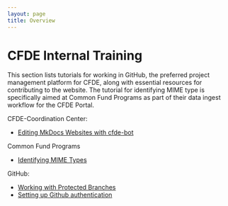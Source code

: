 ```yaml
---
layout: page
title: Overview
---
```


CFDE Internal Training
=========================

This section lists tutorials for working in GitHub, the preferred project management platform for CFDE, along with essential resources for contributing to the website. The tutorial for identifying MIME type is specifically aimed at Common Fund Programs as part of their data ingest workflow for the CFDE Portal.

CFDE-Coordination Center:

   - [Editing MkDocs Websites with cfde-bot](cfdebot_website_editing.md)


Common Fund Programs

   - [Identifying MIME Types](./MIME-type/index.md)

GitHub:

   - [Working with Protected Branches](ProtectedBranch_HowTo.md)
   - [Setting up Github authentication](github_auth_setup.md)
